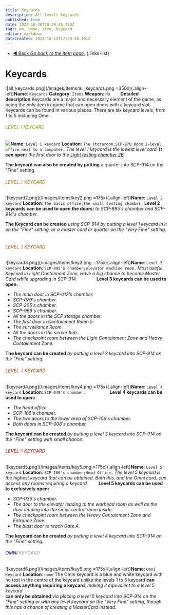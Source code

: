 ```yaml
---
title: Keycards
description: All levels keycards
published: true
date: 2023-10-30T10:28:45.719Z
tags: en, game, item, keycard
editor: markdown
dateCreated: 2023-10-14T17:59:30.191Z
---
```


- [:arrow_backward: Back *Go back to the item page.*](/en/game/items#items)
{.links-list}
# Keycards
![all_keycards.png](/images/items/all_keycards.png =350x){.align-left}**Name**: `Keycards`
**Category**: `Items`
**Weapon**: `No`
⠀
 ⠀
**Detailed description**:Keycards are a major and necessary element of the game, as being the only item in-game that can open doors with a keycard slot. Keycards can be found in various places. There are six keycard levels, from 1 to 5 including Omni.
###### <font color="#989701">LEVEL</font> <font color="#9a9a9a">1</font> <font color="#989701">KEYCARD</font>

<img src="/images/items/key1.gif" onmouseover="/images/items/key1.gif" onmouseout="this.src='/images/items/key1.gif'">**Name**: `Level 1 keycard`
**Location**: `The storeroom;SCP-970 Room;2-level office next to a computer.`
*The level 1 keycard is the lowest level card.* 
**It can open:** *the first door to the [Light testing chamber 2B](https://wiki.scpcbm.com/en/game/rooms/Small)*

**The keycard can also be created by putting** a quarter into SCP-914 on the "Fine" setting.
###### <font color="#997802">LEVEL</font> <font color="#9a9a9a">2</font> <font color="#997802">KEYCARD</font>
![keycard2.png](/images/items/key2.png =175x){.align-left}**Name**: `Level 2 keycard`
**Location**: `The basic office;The small testing chamber.`
**Level 2 keycards can be used to open the doors:** *to SCP-895's  chamber and SCP-914's chamber.*

**The Keycard can be created** *using SCP-914 by putting a level 1 keycard in it on the "Fine" setting, or a master card or quarter on the "Very Fine" setting.*
⠀
###### <font color="#985901">LEVEL</font> <font color="#9a9a9a">3</font> <font color="#985901">KEYCARD</font>
![keycard3.png](/images/items/key3.png =175x){.align-left}**Name**: `Level 3 keycard`
**Location**: `SCP-895'S chamber;elevator machine room.`
*Most useful Keycard in Light Contaiment Zone,
Have a big chance to become Master Card while upgrading in SCP-914.*
⠀
⠀
⠀
⠀
**Level 3 keycards can be used to open:**
- *The main door in SCP-012's chamber.*
- *SCP-079's chamber.*
- *SCP-205's chamber.*
- *SCP-966's chamber.*
- *All the doors in the SCP storage chamber.*
- *The first door in Containment Room 5.*
- *The surveillance Room.*
- *All the doors in the server hub.*
- *The checkpoint room between the Light Containment Zone and Heavy Containment Zone.*

**The keycard can be created** *by putting a level 2 keycard into SCP-914 on the "Fine" setting.*
###### <font color="#9a4001">LEVEL</font> <font color="#9a9a9a">4</font> <font color="#9a4001">KEYCARD</font>
![keycard4.png](/images/items/key4.png =175x){.align-left}**Name**: `Level 4 keycard`
**Location**: `SCP-049's chamber.`
⠀
⠀
⠀
⠀
⠀
**Level 4 keycards can be used to open:**
- *The head office.*
- *SCP-106's chamber.*
- *The two doors to the lower area of SCP-106's chamber.*
- *Both doors in SCP-008's chamber.*

**The keycard can be created** *by putting a level 3 keycard into SCP-914 on the "Fine" setting with small chance.*
###### <font color="#9b0201">LEVEL</font> <font color="#9a9a9a">5</font> <font color="#9b0201">KEYCARD</font>
![keycard5.png](/images/items/key5.png =175x){.align-left}**Name**: `Level 5 keycard`
**Location**: `SCP-106's chamber;Head Office.`
*The level 5 keycard is the highest keycard that can be obtained. Both this, and the Omni card, can access any rooms requiring a keycard.*
⠀
⠀
**Level 5 keycards can be used to exclusively open:**

- *SCP-035's chamber.*
- *The door to the elevator leading to the warhead room as well as the door leading into the small control room inside.*
- *The checkpoint room between the Heavy Containment Zone and Entrance Zone.*
- *The blast door to reach Gate A.*

**The keycard can be created** *by putting a level 4 keycard into SCP-914 on the "Fine" setting.*
###### <font color="#02029b">OMNI</font> <font color="#9a9a9a">KEYCARD</font>
![keycard6.png](/images/items/key6.png =175x){.align-left}**Name**: `Omni Keycard`
**Location**: `none`
The Omni keycard is a blue and white keycard with no text in the  centre of the keycard unlike the levels 1 to 5 keycard
**can access anything requiring a keycard**, *making it equivalent to a level 5 keycard.*  
**can only be obtained** *via placing a level 5 keycard into SCP-914 on the "Fine" setting 
or with any level keycard on the "Very Fine" setting, though this has a chance of creating a MasterCard instead.*